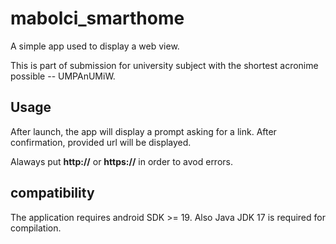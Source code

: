 # mabolci_smarthome

A simple app used to display a web view. 

This is part of submission for university subject with the shortest acronime possible -- UMPAnUMiW.

## Usage
After launch, the app will display a prompt asking for a link. After confirmation, provided url will be displayed.

Alaways put **http://** or **https://** in order to avod errors.

## compatibility
The application requires android SDK >= 19. Also Java JDK 17 is required for compilation.